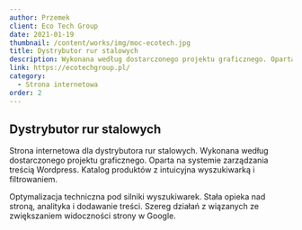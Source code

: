 ```yaml
---
author: Przemek
client: Eco Tech Group
date: 2021-01-19
thumbnail: /content/works/img/moc-ecotech.jpg
title: Dystrybutor rur stalowych
description: Wykonana według dostarczonego projektu graficznego. Oparta na systemie zarządzania treścią Wordpress. Katalog produktów z intuicyjna wyszukiwarką i filtrowaniem.
link: https://ecotechgroup.pl/
category:
  - Strona internetowa
order: 2
---
```


## Dystrybutor rur stalowych

Strona internetowa dla dystrybutora rur stalowych. Wykonana według dostarczonego projektu graficznego. Oparta na systemie zarządzania treścią Wordpress. Katalog produktów z intuicyjna wyszukiwarką i filtrowaniem. 

Optymalizacja techniczna pod silniki wyszukiwarek. Stała opieka nad stroną, analityka i dodawanie treści. Szereg działań z wiązanych ze zwiększaniem widoczności strony w Google.

